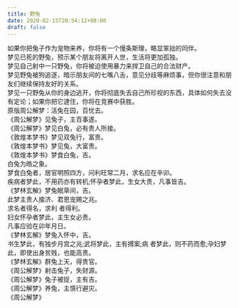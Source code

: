 ```yaml
---
title: 野兔
date: 2020-02-15T20:54:12+08:00
draft: false
---
```


如果你把兔子作为宠物来养，你将有一个慢条斯理，略显笨拙的同伴。<br>
梦见已死的野兔，预示某个朋友将离开人世，生活将更加孤独。<br>
梦见自己射中一只野兔，你将被迫使用暴力来捍卫自己的合法财产。<br>
梦见野兔被狗追逐，暗示朋友间的七嘴八舌，意见分歧等麻烦事，但你很注意和朋友们继续保持友好的关系。<br>
梦见一只野兔从你的身边逃开，你将彻底失去自己所珍视的东西，具体如何失去没有定论；如果你把它逮住，你将在竞赛中获胜。<br>
原版周公解梦：活兔在园，百忧去。<br>
《周公解梦》见兔子，主百事遂。<br>
《周公解梦》梦见白兔，必有贵人所接。<br>
《敦煌本梦书》梦见双兔行，富贵。<br>
《敦煌本梦书》梦见兔，大富贵。<br>
《敦煌本梦书》梦食白兔，吉。<br>
白兔为皓之象。<br>
梦食白兔者，居官明照四方，问利旺常二月，求名应在辛卯。<br>
疾病者梦此，不用药亦有转机;怀孕者梦此，生女大贵，凡事皆吉。<br>
《梦林玄解》梦兔眠草间，吉。<br>
此梦主贵人接济、君恩宠赐之兆。<br>
求名者得名，求利 者得利。<br>
妇女怀孕者梦此，主生女必贵。<br>
凡事应验在卯年月日。<br>
《梦林玄解》梦兔入怀中，吉。<br>
书生梦此，有独步月宫之兆;武将梦此，主有搏案;病 者梦此，则不药而愈;孕妇梦此，即使出身贫贱，也能高贵。<br>
《梦林玄解》群兔上天，得贵官。<br>
《周公解梦》射击兔子，失财源。<br>
《周公解梦》兔子被捉，主有吉。<br>
《周公解梦》养兔，主慎行避灾。<br>
《周公解梦》